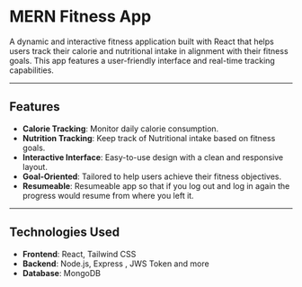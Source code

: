 # MERN Fitness App

A dynamic and interactive fitness application built with React that helps users track their calorie and nutritional intake in alignment with their fitness goals. This app features a user-friendly interface and real-time tracking capabilities.

---

## Features
- **Calorie Tracking**: Monitor daily calorie consumption.
- **Nutrition Tracking**: Keep track of Nutritional intake based on fitness goals.
- **Interactive Interface**: Easy-to-use design with a clean and responsive layout.
- **Goal-Oriented**: Tailored to help users achieve their fitness objectives.
- **Resumeable**: Resumeable app so that if you log out and log in again the progress would resume from where you left it.

---

## Technologies Used
- **Frontend**: React, Tailwind CSS
- **Backend**: Node.js, Express , JWS Token and more
- **Database**: MongoDB 
